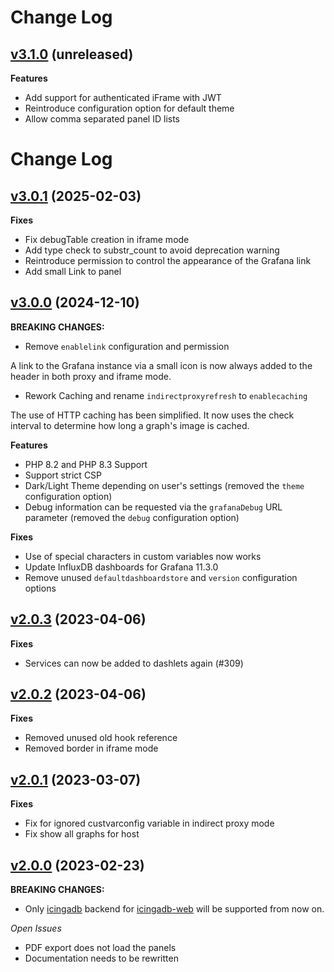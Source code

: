 # Change Log
## [v3.1.0](https://github.com/NETWAYS/icingaweb2-module-grafana/tree/v3.1.0) (unreleased)

**Features**

- Add support for authenticated iFrame with JWT
- Reintroduce configuration option for default theme
- Allow comma separated panel ID lists

# Change Log
## [v3.0.1](https://github.com/NETWAYS/icingaweb2-module-grafana/tree/v3.0.0) (2025-02-03)

**Fixes**
- Fix debugTable creation in iframe mode
- Add type check to substr_count to avoid deprecation warning
- Reintroduce permission to control the appearance of the Grafana link
- Add small Link to panel

## [v3.0.0](https://github.com/NETWAYS/icingaweb2-module-grafana/tree/v3.0.0) (2024-12-10)

**BREAKING CHANGES:**

- Remove `enablelink` configuration and permission

A link to the Grafana instance via a small icon is now always
added to the header in both proxy and iframe mode.

- Rework Caching and rename `indirectproxyrefresh` to `enablecaching`

The use of HTTP caching has been simplified.
It now uses the check interval to determine how long a graph's image is cached.

**Features**
- PHP 8.2 and PHP 8.3 Support
- Support strict CSP
- Dark/Light Theme depending on user's settings (removed the `theme` configuration option)
- Debug information can be requested via the `grafanaDebug` URL parameter (removed the `debug` configuration option)

**Fixes**
- Use of special characters in custom variables now works
- Update InfluxDB dashboards for Grafana 11.3.0
- Remove unused `defaultdashboardstore` and `version` configuration options

## [v2.0.3](https://github.com/mikesch-mp/icingaweb2-module-grafana/tree/v2.0.3) (2023-04-06)
**Fixes**
- Services can now be added to dashlets again (#309)

## [v2.0.2](https://github.com/mikesch-mp/icingaweb2-module-grafana/tree/v2.0.2) (2023-04-06)
**Fixes**
- Removed unused old hook reference
- Removed border in iframe mode

## [v2.0.1](https://github.com/mikesch-mp/icingaweb2-module-grafana/tree/v2.0.1) (2023-03-07)
**Fixes**
- Fix for ignored custvarconfig variable in indirect proxy mode
- Fix show all graphs for host

## [v2.0.0](https://github.com/mikesch-mp/icingaweb2-module-grafana/tree/v2.0.0) (2023-02-23)

**BREAKING CHANGES:**
- Only [icingadb](https://github.com/Icinga/icingadb) backend for [icingadb-web](https://github.com/Icinga/icingadb-web) will be supported from now on.

*Open Issues*

- PDF export does not load the panels
- Documentation needs to be rewritten
